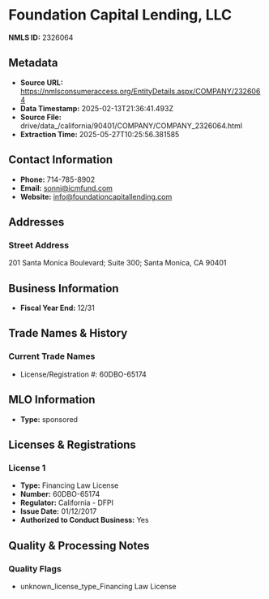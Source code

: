 # Foundation Capital Lending, LLC

**NMLS ID:** 2326064

## Metadata
- **Source URL:** https://nmlsconsumeraccess.org/EntityDetails.aspx/COMPANY/2326064
- **Data Timestamp:** 2025-02-13T21:36:41.493Z
- **Source File:** drive/data_/california/90401/COMPANY/COMPANY_2326064.html
- **Extraction Time:** 2025-05-27T10:25:56.381585

## Contact Information
- **Phone:** 714-785-8902
- **Email:** sonni@icmfund.com
- **Website:** info@foundationcapitallending.com

## Addresses
### Street Address
201 Santa Monica Boulevard; Suite 300; Santa Monica, CA 90401

## Business Information
- **Fiscal Year End:** 12/31

## Trade Names & History
### Current Trade Names
- License/Registration #: 60DBO-65174

## MLO Information
- **Type:** sponsored

## Licenses & Registrations

### License 1
- **Type:** Financing Law License
- **Number:** 60DBO-65174
- **Regulator:** California - DFPI
- **Issue Date:** 01/12/2017
- **Authorized to Conduct Business:** Yes

## Quality & Processing Notes
### Quality Flags
- unknown_license_type_Financing Law License
